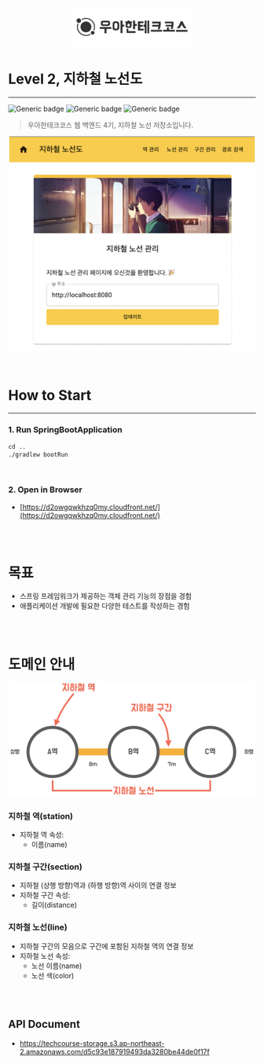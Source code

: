 <p align="center">
    <img src="./woowacourse.png" alt="우아한테크코스" width="250px">
</p>

# Level 2, 지하철 노선도

---

![Generic badge](https://img.shields.io/badge/Level2-subway_map-green.svg)
![Generic badge](https://img.shields.io/badge/test-31_passed-blue.svg)
![Generic badge](https://img.shields.io/badge/version-1.0.0-brightgreen.svg)

> 우아한테크코스 웹 백엔드 4기, 지하철 노선 저장소입니다.

<p align="center">
    <img src="./front.png" alt="front" width="500px">
</p>

<br>

# How to Start

---

### 1. Run SpringBootApplication

```
cd ..
./gradlew bootRun
```

<br>

### 2. Open in Browser

- [https://d2owgqwkhzq0my.cloudfront.net/](https://d2owgqwkhzq0my.cloudfront.net/)

<br><br>

# 목표

- 스프링 프레임워크가 제공하는 객체 관리 기능의 장점을 경험
- 애플리케이션 개발에 필요한 다양한 테스트를 작성하는 경험

<br><br>

# 도메인 안내

<p align="center">
    <img src="./domain.png" alt="front" width="500px">
</p>

### 지하철 역(station)

- 지하철 역 속성:
    - 이름(name)

### 지하철 구간(section)

- 지하철 (상행 방향)역과 (하행 방향)역 사이의 연결 정보
- 지하철 구간 속성:
    - 길이(distance)

### 지하철 노선(line)

- 지하철 구간의 모음으로 구간에 포함된 지하철 역의 연결 정보
- 지하철 노선 속성:
    - 노선 이름(name)
    - 노선 색(color)

<br><br>

## API Document

- https://techcourse-storage.s3.ap-northeast-2.amazonaws.com/d5c93e187919493da3280be44de0f17f

<br><br>

